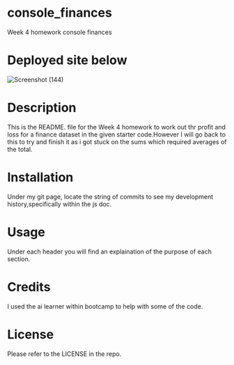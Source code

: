 # console_finances
Week 4 homework console finances

# Deployed site below
![Screenshot (144)](https://github.com/Niamh-Codes/console_finances/assets/151567906/99720ea0-e196-4453-b3ed-a3c94d835798)

# Description
 This is the README. file for the Week 4 homework to work out thr profit and loss for a finance dataset in the given starter code.However I will go back to this to try and finish it as i got stuck on the sums which required averages of the total.

# Installation
Under my git page, locate the string of commits to see my development history,specifically within the js doc.

# Usage
Under each header you will find an explaination of the purpose of each section.

# Credits
I used the ai learner within bootcamp to help with some of the code.
# License
Please refer to the LICENSE in the repo.
